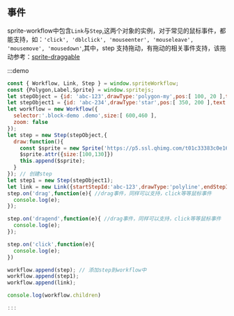 ## 事件
sprite-workflow中包含`Link`与`Step`,这两个对象的实例，对于常见的鼠标事件，都能支持，如：`'click', 'dblclick', 'mouseenter', 'mouseleave', 'mousemove', 'mousedown'`,其中，step 支持拖动，有拖动的相关事件支持，该拖动参考：<a href="https://github.com/spritejs/sprite-draggable">sprite-draggable</a>

:::demo

```javascript
const { Workflow, Link, Step } = window.spriteWorkflow;
const {Polygon,Label,Sprite} = window.spritejs;
let stepObject = {id: 'abc-123',drawType:'polygon-my',pos:[ 100, 20 ],text: '我是矩形3'};
let stepObject1 = {id: 'abc-234',drawType:'star',pos:[ 350, 200 ],text: '五角'};
let workflow = new Workflow({
  selector:'.block-demo .demo',size:[ 600,460 ],
  zoom: false
});
let step = new Step(stepObject,{
  draw:function(){
    const $sprite = new Sprite('https://p5.ssl.qhimg.com/t01c33383c0e168c3c4.png');
    $sprite.attr({size:[100,130]})
    this.append($sprite);
  }
}); // 创建step
let step1 = new Step(stepObject1);
let link = new Link({startStepId:'abc-123',drawType:'polyline',endStepId:'abc-234'})
step.on('drag',function(e){ //drag事件，同样可以支持，click等等鼠标事件
  console.log(e);
});

step.on('dragend',function(e){ //drag事件，同样可以支持，click等等鼠标事件
  console.log(e);
});

step.on('click',function(e){
  console.log(e);
})

workflow.append(step); // 添加step到workflow中
workflow.append(step1);
workflow.append(link);

console.log(workflow.children)

:::